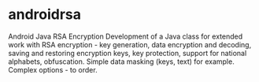 # androidrsa
Android Java RSA Encryption
Development of a Java class for extended work with RSA encryption - key generation, data encryption and decoding, saving and restoring encryption keys, key protection, support for national alphabets, obfuscation.
Simple data masking (keys, text) for example. Complex options - to order.
